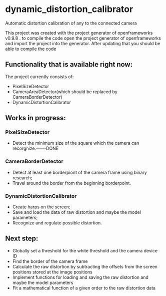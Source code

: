 # dynamic_distortion_calibrator
Automatic distortion calibration of any to the connected camera

This project was created with the project generator of openframeworks v0.9.8 . to compile the code open the project generator of openframeworks and import the project into the generator. After updating that you should be able to compile the code

## Functionality that is available right now:
The project currently consists of:
- PixelSizeDetector
- CameraAreaDetector(which should be replaced by CameraBorderDetector)
- DynamicDistortionCalibrator

## Works in progress:
### PixelSizeDetector
- Detect the minimum size of the square which the camera can recorgnize.-----DONE
### CameraBorderDetector
- Detect at least one borderpiont of the camera frame using binary research;
- Travel around the border from the beginning borderpoint.
### DynamicDistortionCalibrator
- Create harps on the screen;
- Save and load the data of raw distortion and maybe the model parameters; 
- Recognize and regulate possible distortion.

## Next step:
-	Globally set a threshold for the white threshold and the camera device ID
-	Find the border of the camera frame
-	Calculate the raw distortion by subtracting the offsets from the screen positions stored at the image positions
-	Implement functions for loading and saving the raw distortion and maybe the model parameters
-	Fit a mathematical function of a given order to the raw distortion data

